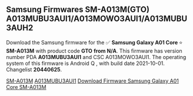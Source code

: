 <h2>Samsung Firmwares SM-A013M(GTO) A013MUBU3AUI1/A013MOWO3AUI1/A013MUBU3AUH2</h2>
Download the Samsung firmware for the ✅ <strong>Samsung Galaxy A01 Core </strong> ⭐ <strong>SM-A013M</strong> with product code <strong>GTO</strong> <strong> from N/A</strong>. This firmware has version number PDA <strong>A013MUBU3AUI1</strong> and CSC A013MOWO3AUI1. The operating system of this firmware is Android Q , with build date 2021-10-01. Changelist <strong>20440625</strong>.


[SM-A013M](https://samfirm.shop/samsung/model/SM-A013M)
[A013MUBU3AUI1](https://samfirm.shop/samsung/pda/A013MUBU3AUI1)
[Download Firmware Samsung Galaxy A01 Core SM-A013M](https://samfirm.shop/samsung/firmware/462060)
